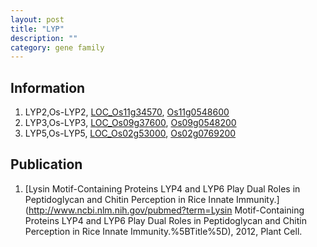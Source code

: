 ```yaml
---
layout: post
title: "LYP"
description: ""
category: gene family
---
```


## Information
1. LYP2,Os-LYP2, [LOC_Os11g34570](http://rice.plantbiology.msu.edu/cgi-bin/ORF_infopage.cgi?orf=LOC_Os11g34570), [Os11g0548600](http://rapdb.dna.affrc.go.jp/viewer/gbrowse_details/irgsp1?name=Os11g0548600)
2. LYP3,Os-LYP3, [LOC_Os09g37600](http://rice.plantbiology.msu.edu/cgi-bin/ORF_infopage.cgi?orf=LOC_Os09g37600), [Os09g0548200](http://rapdb.dna.affrc.go.jp/viewer/gbrowse_details/irgsp1?name=Os09g0548200)
3. LYP5,Os-LYP5, [LOC_Os02g53000](http://rice.plantbiology.msu.edu/cgi-bin/ORF_infopage.cgi?orf=LOC_Os02g53000), [Os02g0769200](http://rapdb.dna.affrc.go.jp/viewer/gbrowse_details/irgsp1?name=Os02g0769200)

## Publication
1. [Lysin Motif-Containing Proteins LYP4 and LYP6 Play Dual Roles in Peptidoglycan and Chitin Perception in Rice Innate Immunity.](http://www.ncbi.nlm.nih.gov/pubmed?term=Lysin Motif-Containing Proteins LYP4 and LYP6 Play Dual Roles in Peptidoglycan and Chitin Perception in Rice Innate Immunity.%5BTitle%5D), 2012, Plant Cell.


